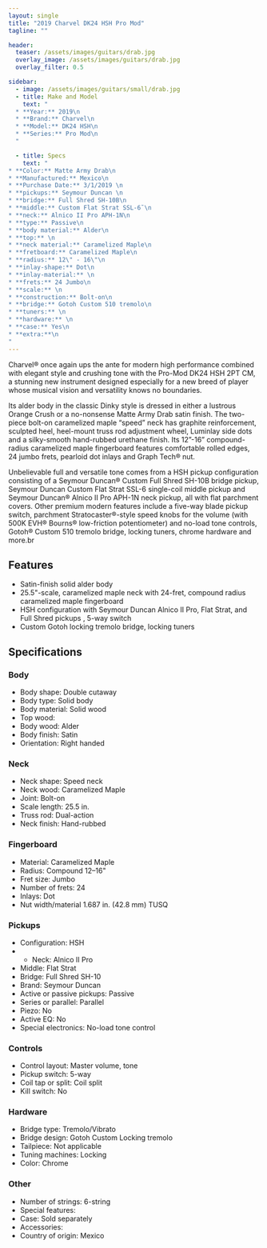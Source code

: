 ```yaml
---
layout: single
title: "2019 Charvel DK24 HSH Pro Mod"
tagline: ""

header:
  teaser: /assets/images/guitars/drab.jpg
  overlay_image: /assets/images/guitars/drab.jpg
  overlay_filter: 0.5

sidebar:
  - image: /assets/images/guitars/small/drab.jpg
  - title: Make and Model
    text: "
  * **Year:** 2019\n
  * **Brand:** Charvel\n
  * **Model:** DK24 HSH\n
  * **Series:** Pro Mod\n
  "

  - title: Specs
    text: "
* **Color:** Matte Army Drab\n
* **Manufactured:** Mexico\n
* **Purchase Date:** 3/1/2019 \n
* **pickups:** Seymour Duncan \n
* **bridge:** Full Shred SH-10B\n
* **middle:** Custom Flat Strat SSL-6˜\n
* **neck:** Alnico II Pro APH-1N\n
* **type:** Passive\n
* **body material:** Alder\n
* **top:** \n
* **neck material:** Caramelized Maple\n
* **fretboard:** Caramelized Maple\n
* **radius:** 12\" - 16\"\n
* **inlay-shape:** Dot\n
* **inlay-material:** \n
* **frets:** 24 Jumbo\n
* **scale:** \n
* **construction:** Bolt-on\n
* **bridge:** Gotoh Custom 510 tremolo\n
* **tuners:** \n
* **hardware:** \n
* **case:** Yes\n
* **extra:**\n
"
---
```


Charvel® once again ups the ante for modern high performance combined with elegant style and crushing tone with the Pro-Mod DK24 HSH 2PT CM, a stunning new instrument designed especially for a new breed of player whose musical vision and versatility knows no boundaries.

Its alder body in the classic Dinky style is dressed in either a lustrous Orange Crush or a no-nonsense Matte Army Drab satin finish. The two-piece bolt-on caramelized maple “speed” neck has graphite reinforcement, sculpted heel, heel-mount truss rod adjustment wheel, Luminlay side dots and a silky-smooth hand-rubbed urethane finish. Its 12”-16” compound-radius caramelized maple fingerboard features comfortable rolled edges, 24 jumbo frets, pearloid dot inlays and Graph Tech® nut.

Unbelievable full and versatile tone comes from a HSH pickup configuration consisting of a Seymour Duncan® Custom Full Shred SH-10B bridge pickup, Seymour Duncan Custom Flat Strat SSL-6 single-coil middle pickup and Seymour Duncan® Alnico II Pro APH-1N neck pickup, all with flat parchment covers. Other premium modern features include a five-way blade pickup switch, parchment Stratocaster®-style speed knobs for the volume (with 500K EVH® Bourns® low-friction potentiometer) and no-load tone controls, Gotoh® Custom 510 tremolo bridge, locking tuners, chrome hardware and more.br

## Features

* Satin-finish solid alder body
* 25.5"-scale, caramelized maple neck with 24-fret, compound radius caramelized maple fingerboard
* HSH configuration with Seymour Duncan Alnico II Pro, Flat Strat, and Full Shred pickups , 5-way switch
* Custom Gotoh locking tremolo bridge, locking tuners

## Specifications

### Body

* Body shape: Double cutaway
* Body type: Solid body
* Body material: Solid wood
* Top wood:
* Body wood: Alder
* Body finish: Satin
* Orientation: Right handed

### Neck

* Neck shape: Speed neck
* Neck wood: Caramelized Maple
* Joint: Bolt-on
* Scale length: 25.5 in.
* Truss rod: Dual-action
* Neck finish: Hand-rubbed

### Fingerboard

* Material: Caramelized Maple
* Radius: Compound 12–16"
* Fret size: Jumbo
* Number of frets: 24
* Inlays: Dot
* Nut width/material 1.687 in. (42.8 mm) TUSQ

### Pickups

* Configuration: HSH
* * Neck: Alnico II Pro
* Middle: Flat Strat
* Bridge: Full Shred SH-10
* Brand: Seymour Duncan
* Active or passive pickups: Passive
* Series or parallel: Parallel
* Piezo: No
* Active EQ: No
* Special electronics: No-load tone control

### Controls

* Control layout: Master volume, tone
* Pickup switch: 5-way
* Coil tap or split: Coil split
* Kill switch: No

### Hardware

* Bridge type: Tremolo/Vibrato
* Bridge design: Gotoh Custom Locking tremolo
* Tailpiece: Not applicable
* Tuning machines: Locking
* Color: Chrome

### Other

* Number of strings: 6-string
* Special features:
* Case: Sold separately
* Accessories:
* Country of origin: Mexico